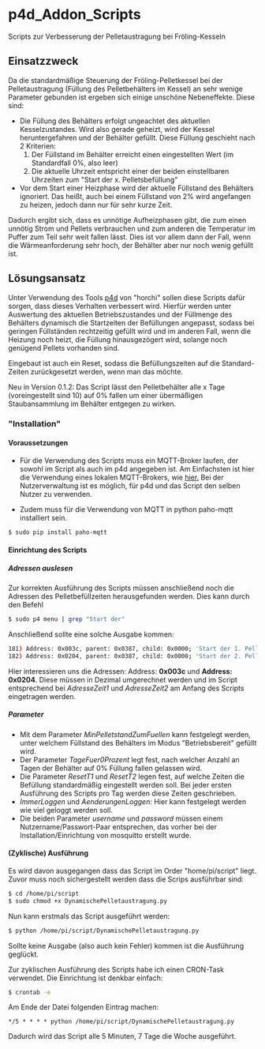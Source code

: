 
# p4d_Addon_Scripts
Scripts zur Verbesserung der Pelletaustragung bei Fröling-Kesseln

## Einsatzzweck
Da die standardmäßige Steuerung der Fröling-Pelletkessel bei der Pelletaustragung (Füllung des Pelletbehälters im Kessel) an sehr wenige Parameter gebunden ist ergeben sich einige unschöne Nebeneffekte.
Diese sind:
  * Die Füllung des Behälters erfolgt ungeachtet des aktuellen Kesselzustandes. Wird also gerade geheizt, wird der Kessel heruntergefahren und der Behälter gefüllt. Diese Füllung geschieht nach 2 Kriterien:
    1. Der Füllstand im Behälter erreicht einen eingestellten Wert (im Standardfall 0%, also leer)
    2. Die aktuelle Uhrzeit entspricht einer der beiden einstellbaren Uhrzeiten zum "Start der x. Pelletsbefüllung"
  * Vor dem Start einer Heizphase wird der aktuelle Füllstand des Behälters ignoriert. Das heißt, auch bei einem Füllstand von 2% wird angefangen zu heizen, jedoch dann nur für sehr kurze Zeit.

Dadurch ergibt sich, dass es unnötige Aufheizphasen gibt, die zum einen unnötig Strom und Pellets verbrauchen und zum anderen die Temperatur im Puffer zum Teil sehr weit fallen lässt.
Dies ist vor allem dann der Fall, wenn die Wärmeanforderung sehr hoch, der Behälter aber nur noch wenig gefüllt ist.

## Lösungsansatz

Unter Verwendung des Tools [p4d](https://github.com/horchi/linux-p4d#linux---p4-daemon-p4d) von "horchi" sollen diese Scripts dafür sorgen, dass dieses Verhalten verbessert wird.
Hierfür werden unter Auswertung des aktuellen Betriebszustandes und der Füllmenge des Behälters dynamisch die Startzeiten der Befüllungen angepasst, sodass bei geringen Füllständen rechtzeitig gefüllt wird
und im anderen Fall, wenn die Heizung noch heizt, die Füllung hinausgezögert wird, solange noch genügend Pellets vorhanden sind.

Eingebaut ist auch ein Reset, sodass die Befüllungszeiten auf die Standard-Zeiten zurückgesetzt werden, wenn man das möchte.

Neu in Version 0.1.2: Das Script lässt den Pelletbehälter alle x Tage (voreingestellt sind 10) auf 0% fallen um einer übermäßigen Staubansammlung im Behälter entgegen zu wirken.

### "Installation"
#### Voraussetzungen
* Für die Verwendung des Scripts muss ein MQTT-Broker laufen, der sowohl im Script als auch im p4d angegeben ist. Am Einfachsten ist hier die Verwendung eines lokalen MQTT-Brokers, wie 
[hier.](https://neuendorf-online.de/posts/heimautomatisierung/mqtt-broker-mosquitto-installieren/)
Bei der Nutzerverwaltung ist es möglich, für p4d und das Script den selben Nutzer zu verwenden.

* Zudem muss für die Verwendung von MQTT in python paho-mqtt installiert sein.
```sh
$ sudo pip install paho-mqtt
```

#### Einrichtung des Scripts
##### Adressen auslesen
Zur korrekten Ausführung des Scripts müssen anschließend noch die Adressen des Pelletbefüllzeiten herausgefunden werden.
Dies kann durch den Befehl
```sh
$ sudo p4 menu | grep "Start der"
```
Anschließend sollte eine solche Ausgabe kommen:
```sh
181) Address: 0x003c, parent: 0x0387, child: 0x0000; 'Start der 1. Pelletsbefüllung'
182) Address: 0x0204, parent: 0x0387, child: 0x0000; 'Start der 2. Pelletsbefüllung'
```
Hier interessieren uns die Adressen: Address: **0x003c** und **Address: 0x0204**. Diese müssen in Dezimal umgerechnet werden und im Script entsprechend bei *AdresseZeit1* und *AdresseZeit2* am Anfang des Scripts eingetragen werden.

##### Parameter
* Mit dem Parameter *MinPelletstandZumFuellen* kann festgelegt werden, unter welchem Füllstand des Behälters im Modus "Betriebsbereit" gefüllt wird.
* Der Parameter *TageFuer0Prozent* legt fest, nach welcher Anzahl an Tagen der Behälter auf 0% Füllung fallen gelassen wird.
* Die Parameter *ResetT1* und *ResetT2* legen fest, auf welche Zeiten die Befüllung standardmäßig eingestellt werden soll. Bei jeder ersten Ausführung des Scripts pro Tag werden diese Zeiten geschrieben. 
* *ImmerLoggen* und *AenderungenLoggen*: Hier kann festgelegt werden wie viel geloggt werden soll.
* Die beiden Parameter *username* und *password* müssen einem Nutzername/Passwort-Paar entsprechen, das vorher bei der Installation/Einrichtung von mosquitto erstellt wurde.

#### (Zyklische) Ausführung

Es wird davon ausgegangen dass das Script im Order "home/pi/script" liegt.
Zuvor muss noch sichergestellt werden dass die Scrips ausführbar sind:
```sh
$ cd /home/pi/script
$ sudo chmod +x DynamischePelletaustragung.py
```
Nun kann erstmals das Script ausgeführt werden:
```sh
$ python /home/pi/script/DynamischePelletaustragung.py
```
Sollte keine Ausgabe (also auch kein Fehler) kommen ist die Ausführung geglückt.

Zur zyklischen Ausführung des Scripts habe ich einen CRON-Task verwendet. Die Einrichtung ist denkbar einfach:
```sh
$ crontab -e
```
Am Ende der Datei folgenden Eintrag machen:
```
*/5 * * * * python /home/pi/script/DynamischePelletaustragung.py
```
Dadurch wird das Script alle 5 Minuten, 7 Tage die Woche ausgeführt.
